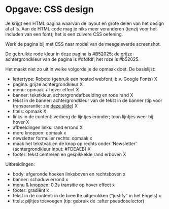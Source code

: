 # Opgave: CSS design

Je krijgt een HTML pagina waarvan de layout en grote delen van het design al af is. Aan de HTML code mag je niks meer veranderen (tenzij voor het includen van een font); het is een zuivere CSS oefening.

Werk de pagina bij met CSS naar model van de meegeleverde screenshot.

De gebruikte rode kleur in deze pagina is #B52025; de grijze achtergrondkleur van de pagina is #dfdfdf; het roze is #b52025.

Het maakt niet zo uit in welke volgorde je de opmaak doet. De basislijst:
- lettertype: Roboto (gebruik een hosted webfont, b.v. Google Fonts) X
- pagina: grijze achtergrondkleur X
- menu: opmaak + hover effect X
- banner: tekstkleur, achtergrondafbeelding en rode rand X
- tekst in de banner: achtergrondkleur van de tekst in de banner (tip voor transparantie: zie [deze slide](https://rogiervdl.github.io/CSS-course/02_design.html#/rgba-hsla)) X
- titels: opmaak  X
- links in de content: verberg de lijntjes eronder; toon lijntjes weer bij hover X 
- afbeeldingen links: rand errond X
- more knoppen: opmaak x
- newsletter formulier rechts: opmaak x
- maak het tekstvak en de knop op rechts onder 'Newsletter' (achtergrondkleur input: #FDEAEB) X
- footer: tekst centreren en gespikkelde rand erboven X

Uitbreidingen:
- body: afgeronde hoeken linksboven en rechtsboven x
- banner: schaduw errond x
- menu & knoppen: 0.3s transitie op hover effect x
- footer: gradiënt x
- tekst in de content: in de breedte uitgerokken ("justify" in het Engels) x
- titels: pijltjes toevoegen (tip: gebruik de ::after pseudoselector) 


